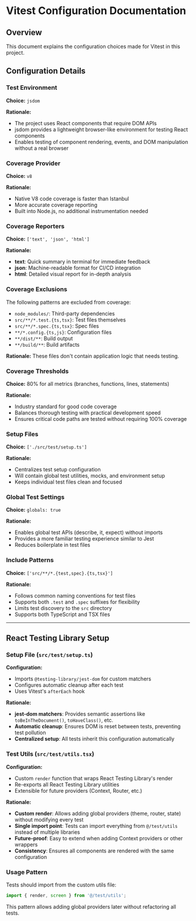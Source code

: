 # Vitest Configuration Documentation

## Overview
This document explains the configuration choices made for Vitest in this project.

## Configuration Details

### Test Environment
**Choice:** `jsdom`

**Rationale:**
- The project uses React components that require DOM APIs
- jsdom provides a lightweight browser-like environment for testing React components
- Enables testing of component rendering, events, and DOM manipulation without a real browser

### Coverage Provider
**Choice:** `v8`

**Rationale:**
- Native V8 code coverage is faster than Istanbul
- More accurate coverage reporting
- Built into Node.js, no additional instrumentation needed

### Coverage Reporters
**Choice:** `['text', 'json', 'html']`

**Rationale:**
- **text**: Quick summary in terminal for immediate feedback
- **json**: Machine-readable format for CI/CD integration
- **html**: Detailed visual report for in-depth analysis

### Coverage Exclusions
The following patterns are excluded from coverage:
- `node_modules/`: Third-party dependencies
- `src/**/*.test.{ts,tsx}`: Test files themselves
- `src/**/*.spec.{ts,tsx}`: Spec files
- `**/*.config.{ts,js}`: Configuration files
- `**/dist/**`: Build output
- `**/build/**`: Build artifacts

**Rationale:** These files don't contain application logic that needs testing.

### Coverage Thresholds
**Choice:** 80% for all metrics (branches, functions, lines, statements)

**Rationale:**
- Industry standard for good code coverage
- Balances thorough testing with practical development speed
- Ensures critical code paths are tested without requiring 100% coverage

### Setup Files
**Choice:** `['./src/test/setup.ts']`

**Rationale:**
- Centralizes test setup configuration
- Will contain global test utilities, mocks, and environment setup
- Keeps individual test files clean and focused

### Global Test Settings
**Choice:** `globals: true`

**Rationale:**
- Enables global test APIs (describe, it, expect) without imports
- Provides a more familiar testing experience similar to Jest
- Reduces boilerplate in test files

### Include Patterns
**Choice:** `['src/**/*.{test,spec}.{ts,tsx}']`

**Rationale:**
- Follows common naming conventions for test files
- Supports both `.test` and `.spec` suffixes for flexibility
- Limits test discovery to the `src` directory
- Supports both TypeScript and TSX files

---

## React Testing Library Setup

### Setup File (`src/test/setup.ts`)
**Configuration:**
- Imports `@testing-library/jest-dom` for custom matchers
- Configures automatic cleanup after each test
- Uses Vitest's `afterEach` hook

**Rationale:**
- **jest-dom matchers**: Provides semantic assertions like `toBeInTheDocument()`, `toHaveClass()`, etc.
- **Automatic cleanup**: Ensures DOM is reset between tests, preventing test pollution
- **Centralized setup**: All tests inherit this configuration automatically

### Test Utils (`src/test/utils.tsx`)
**Configuration:**
- Custom `render` function that wraps React Testing Library's render
- Re-exports all React Testing Library utilities
- Extensible for future providers (Context, Router, etc.)

**Rationale:**
- **Custom render**: Allows adding global providers (theme, router, state) without modifying every test
- **Single import point**: Tests can import everything from `@/test/utils` instead of multiple libraries
- **Future-proof**: Easy to extend when adding Context providers or other wrappers
- **Consistency**: Ensures all components are rendered with the same configuration

### Usage Pattern
Tests should import from the custom utils file:
```typescript
import { render, screen } from '@/test/utils';
```

This pattern allows adding global providers later without refactoring all tests.
